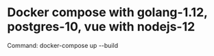 # Docker compose with golang-1.12, postgres-10, vue with nodejs-12

Command: docker-compose up --build  

